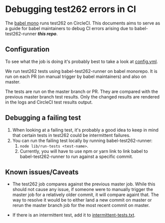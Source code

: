 # Debugging test262 errors in CI

The [babel mono](https://github.com/babel/babel) runs test262 on CircleCI. This documents aims to serve as a guide for babel maintainers to debug CI errors arising due to babel-test262-runner **_this repo_**.

## Configuration

To see what the job is doing it's probably best to take a look at [config.yml](https://github.com/babel/babel/blob/master/.circleci/config.yml).

We run test262 tests using babel-test262-runner on babel monorepo. It is run on each PR (on manual trigger by babel maintainers) and also on master.

The tests are run on the master branch or PR. They are compared with the previous master branch test results. Only the changed results are rendered in the logs and CircleCI test results output.

## Debugging a failing test

1. When looking at a failing test, it's probably a good idea to keep in mind that certain tests in test262 could be intermittent failures.
2. You can run the failing test locally by running babel-test262-runner:
   1. `node lib/run-tests <test-name>`.
   2. Currently, you will have to use npm or yarn link to link babel to babel-test262-runner to run against a specific commit.

## Known issues/Caveats

+ The test262 job compares against the previous master job. While this should not cause any issue, if someone were to manually trigger the master job for a relatively older commit, it will compare againt that. The way to resolve it would be to either land a new commit on master or rerun the master branch job for the most recent commit on master.

+ If there is an intermittent test, add it to [intermittent-tests.txt](https://github.com/babel/babel-test262-runner/blob/master/intermittent-tests.txt).
